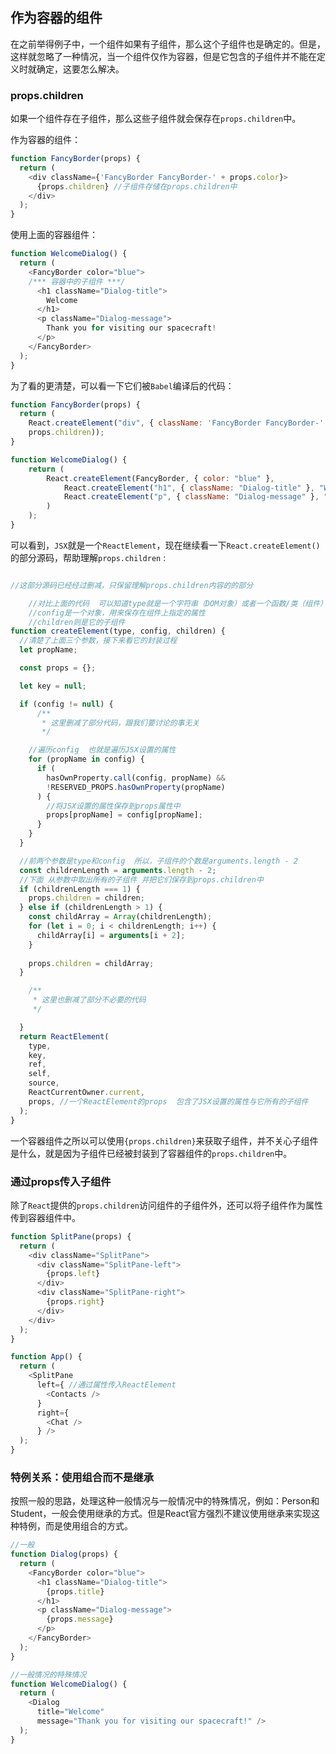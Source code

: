 ## 作为容器的组件  

在之前举得例子中，一个组件如果有子组件，那么这个子组件也是确定的。但是，这样就忽略了一种情况，当一个组件仅作为容器，但是它包含的子组件并不能在定义时就确定，这要怎么解决。  

### props.children  
如果一个组件存在子组件，那么这些子组件就会保存在`props.children`中。  

作为容器的组件：  
```javascript
function FancyBorder(props) {
  return (
    <div className={'FancyBorder FancyBorder-' + props.color}>
      {props.children} //子组件存储在props.children中
    </div>
  );
}

```

使用上面的容器组件：  
```javascript
function WelcomeDialog() {
  return (
    <FancyBorder color="blue">
    /*** 容器中的子组件 ***/
      <h1 className="Dialog-title">
        Welcome
      </h1>
      <p className="Dialog-message">
        Thank you for visiting our spacecraft!
      </p>
    </FancyBorder>
  );
}
```

为了看的更清楚，可以看一下它们被`Babel`编译后的代码：  

```javascript
function FancyBorder(props) {
  return (
    React.createElement("div", { className: 'FancyBorder FancyBorder-' + props.color },
    props.children));
}

function WelcomeDialog() {
    return (
        React.createElement(FancyBorder, { color: "blue" },
            React.createElement("h1", { className: "Dialog-title" }, "Welcome"),
            React.createElement("p", { className: "Dialog-message" }, "Thank you for visiting our spacecraft!")
        )
    );
}
```
可以看到，`JSX`就是一个`ReactElement`，现在继续看一下`React.createElement()`的部分源码，帮助理解`props.children` : 

```javascript

//这部分源码已经经过删减，只保留理解props.children内容的的部分

    //对比上面的代码  可以知道type就是一个字符串（DOM对象）或者一个函数/类（组件）
    //config是一个对象，用来保存在组件上指定的属性
    //children则是它的子组件
function createElement(type, config, children) {
  //清楚了上面三个参数，接下来看它的封装过程
  let propName;

  const props = {};

  let key = null;

  if (config != null) {
      /**
       * 这里删减了部分代码，跟我们要讨论的事无关 
       */

    //遍历config  也就是遍历JSX设置的属性
    for (propName in config) {
      if (
        hasOwnProperty.call(config, propName) &&
        !RESERVED_PROPS.hasOwnProperty(propName)
      ) {
        //将JSX设置的属性保存到props属性中
        props[propName] = config[propName];
      }
    }
  }

  //前两个参数是type和config  所以，子组件的个数是arguments.length - 2
  const childrenLength = arguments.length - 2;
  //下面 从参数中取出所有的子组件 并把它们保存到props.children中
  if (childrenLength === 1) {
    props.children = children;
  } else if (childrenLength > 1) {
    const childArray = Array(childrenLength);
    for (let i = 0; i < childrenLength; i++) {
      childArray[i] = arguments[i + 2];
    }
    
    props.children = childArray;
  }

    /**
     * 这里也删减了部分不必要的代码
     */

  }
  return ReactElement(
    type,
    key,
    ref,
    self,
    source,
    ReactCurrentOwner.current,
    props, //一个ReactElement的props  包含了JSX设置的属性与它所有的子组件
  );
}
```

一个容器组件之所以可以使用`{props.children}`来获取子组件，并不关心子组件是什么，就是因为子组件已经被封装到了容器组件的`props.children`中。

### 通过props传入子组件  
除了`React`提供的`props.children`访问组件的子组件外，还可以将子组件作为属性传到容器组件中。  


```javascript
function SplitPane(props) {
  return (
    <div className="SplitPane">
      <div className="SplitPane-left">
        {props.left}
      </div>
      <div className="SplitPane-right">
        {props.right}
      </div>
    </div>
  );
}

function App() {
  return (
    <SplitPane
      left={ //通过属性传入ReactElement
        <Contacts />
      }
      right={
        <Chat />
      } />
  );
}
```  

### 特例关系：使用组合而不是继承  
按照一般的思路，处理这种一般情况与一般情况中的特殊情况，例如：Person和Student，一般会使用继承的方式。但是React官方强烈不建议使用继承来实现这种特例，而是使用组合的方式。  

```javascript
//一般
function Dialog(props) {
  return (
    <FancyBorder color="blue">
      <h1 className="Dialog-title">
        {props.title}
      </h1>
      <p className="Dialog-message">
        {props.message}
      </p>
    </FancyBorder>
  );
}

//一般情况的特殊情况
function WelcomeDialog() {
  return (
    <Dialog
      title="Welcome"
      message="Thank you for visiting our spacecraft!" />
  );
}

```